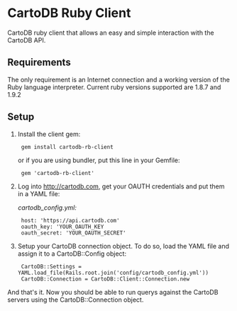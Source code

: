 CartoDB Ruby Client
===================

CartoDB ruby client that allows an easy and simple interaction with the CartoDB API.

Requirements
-------------

The only requirement is an Internet connection and a working version of the Ruby language interpreter. Current ruby versions supported are 1.8.7 and 1.9.2

Setup
------

1. Install the client gem:

		gem install cartodb-rb-client

	or if you are using bundler, put this line in your Gemfile:

		gem 'cartodb-rb-client'

2. Log into http://cartodb.com, get your OAUTH credentials and put them in a YAML file:


	*cartodb_config.yml:*

		host: 'https://api.cartodb.com'
		oauth_key: 'YOUR_OAUTH_KEY
		oauth_secret: 'YOUR_OAUTH_SECRET'

3. Setup your CartoDB connection object. To do so, load the YAML file and assign it to a CartoDB::Config object:

		CartoDB::Settings = YAML.load_file(Rails.root.join('config/cartodb_config.yml'))
		CartoDB::Connection = CartoDB::Client::Connection.new

And that's it. Now you should be able to run querys against the CartoDB servers using the CartoDB::Connection object.

